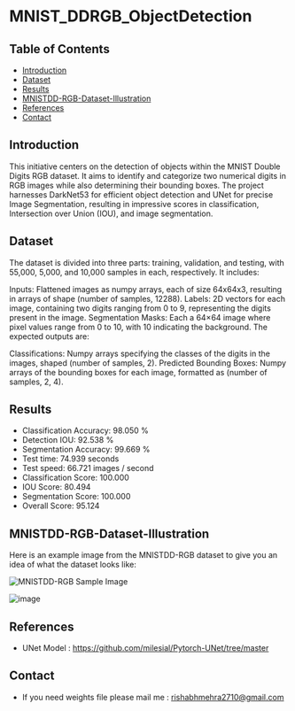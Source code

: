 # MNIST_DDRGB_ObjectDetection


## Table of Contents
- [Introduction](#introduction)
- [Dataset](#Dataset)
- [Results](#Results)
- [MNISTDD-RGB-Dataset-Illustration](#MNISTDD-RGB-Dataset-Illustration)
- [References](#References)
- [Contact](#contact)

## Introduction
This initiative centers on the detection of objects within the MNIST Double Digits RGB dataset. It aims to identify and categorize two numerical digits in RGB images while also determining their bounding boxes. The project harnesses DarkNet53 for efficient object detection and UNet for precise Image Segmentation, resulting in impressive scores in classification, Intersection over Union (IOU), and image segmentation.

## Dataset
The dataset is divided into three parts: training, validation, and testing, with 55,000, 5,000, and 10,000 samples in each, respectively. It includes:

Inputs: Flattened images as numpy arrays, each of size 64x64x3, resulting in arrays of shape (number of samples, 12288).
Labels: 2D vectors for each image, containing two digits ranging from 0 to 9, representing the digits present in the image.
Segmentation Masks: Each a 64×64 image where pixel values range from 0 to 10, with 10 indicating the background.
The expected outputs are:

Classifications: Numpy arrays specifying the classes of the digits in the images, shaped (number of samples, 2).
Predicted Bounding Boxes: Numpy arrays of the bounding boxes for each image, formatted as (number of samples, 2, 4).
  
## Results
- Classification Accuracy: 98.050 %
- Detection IOU: 92.538 %
- Segmentation Accuracy: 99.669 %
- Test time: 74.939 seconds
- Test speed: 66.721 images / second
- Classification Score: 100.000
- IOU Score: 80.494
- Segmentation Score: 100.000
- Overall Score: 95.124

## MNISTDD-RGB-Dataset-Illustration

Here is an example image from the MNISTDD-RGB dataset to give you an idea of what the dataset looks like:

![MNISTDD-RGB Sample Image](dataset.png)

![image](https://github.com/rishabh2727/MNIST_DDRGB_ObjectDetection/assets/121647557/30765ddb-f27c-4be8-9230-f6ca2dfb4fe7)


## References
-  UNet Model : https://github.com/milesial/Pytorch-UNet/tree/master

## Contact
- If you need weights file please mail me : rishabhmehra2710@gmail.com



